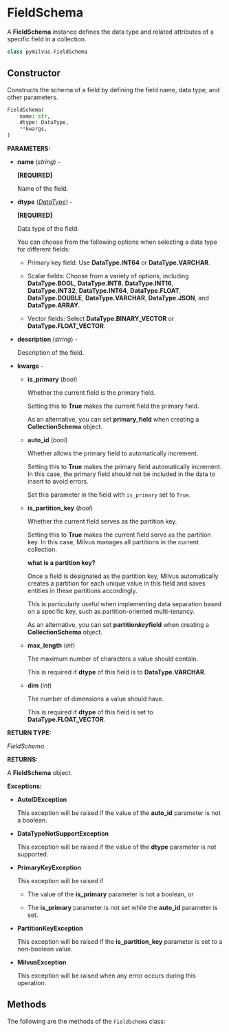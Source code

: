 
# FieldSchema

A __FieldSchema__ instance defines the data type and related attributes of a specific field in a collection.

```python
class pymilvus.FieldSchema
```

## Constructor

Constructs the schema of a field by defining the field name, data type, and other parameters.

```python
FieldSchema(
    name: str,
    dtype: DataType,
    **kwargs,
)
```

__PARAMETERS:__

- __name__ (_string_) -

    __[REQUIRED]__

    Name of the field.

- __dtype__ (_[DataType](../../MilvusClient/Collections/DataType.md)_) -

    __[REQUIRED]__

    Data type of the field.

    You can choose from the following options when selecting a data type for different fields:

    - Primary key field: Use __DataType.INT64__ or __DataType.VARCHAR__.

    - Scalar fields: Choose from a variety of options, including __DataType.BOOL__, __DataType.INT8__, __DataType.INT16__, __DataType.INT32__, __DataType.INT64__, __DataType.FLOAT__, __DataType.DOUBLE__, __DataType.VARCHAR__, __DataType.JSON__, and __DataType.ARRAY__.

    - Vector fields: Select __DataType.BINARY_VECTOR__ or __DataType.FLOAT_VECTOR__.

- __description__ (_string_) -

    Description of the field.

- __kwargs__ -

    - __is_primary__ (_bool_)

        Whether the current field is the primary field.

        Setting this to __True__ makes the current field the primary field.

        As an alternative, you can set __primary_field__ when creating a __CollectionSchema__ object.

    - __auto_id__ (_bool_)

        Whether allows the primary field to automatically increment.

        Setting this to __True__ makes the primary field automatically increment. In this case, the primary field should not be included in the data to insert to avoid errors.

        Set this parameter in the field with `is_primary` set to `True`.

    - __is_partition_key__ (_bool_) 

        Whether the current field serves as the partition key.

        Setting this to __True__ makes the current field serve as the partition key. In this case, Milvus manages all partitions in the current collection.

        <div class="admonition note">

        <p><b>what is a partition key?</b></p>

        <p>Once a field is designated as the partition key, Milvus automatically creates a partition for each unique value in this field and saves entities in these partitions accordingly.</p>
        <p>This is particularly useful when implementing data separation based on a specific key, such as partition-oriented multi-tenancy.</p>
        <p>As an alternative, you can set <strong>partition<em>key</em>field</strong> when creating a <strong>CollectionSchema</strong> object.</p>

        </div>

    - __max_length__ (_int_)

        The maximum number of characters a value should contain.

        This is required if __dtype__ of this field is to __DataType.VARCHAR__.

    - __dim__ (_int_)

        The number of dimensions a value should have.

        This is required if __dtype__ of this field is set to __DataType.FLOAT_VECTOR__.

__RETURN TYPE:__

_FieldSchema_

__RETURNS:__

A __FieldSchema__ object.

__Exceptions:__

- __AutoIDException__

    This exception will be raised if the value of the __auto_id__ parameter is not a boolean.

- __DataTypeNotSupportException__

    This exception will be raised if the value of the __dtype__ parameter is not supported.

- __PrimaryKeyException__

    This exception will be raised if 

    - The value of the __is_primary__ parameter is not a boolean, or

    - The __is_primary__ parameter is not set while the __auto_id__ parameter is set.

- __PartitionKeyException__

    This exception will be raised if the __is_partition_key__ parameter is set to a non-boolean value.

- __MilvusException__

    This exception will be raised when any error occurs during this operation.

## Methods

The following are the methods of the `FieldSchema` class:

<DocCardList />